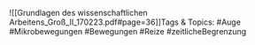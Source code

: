 
![[Grundlagen des wissenschaftlichen Arbeitens_Groß_II_170223.pdf#page=36]]Tags & Topics:
   #Auge
   #Mikrobewegungen
   #Bewegungen
   #Reize
   #zeitlicheBegrenzung